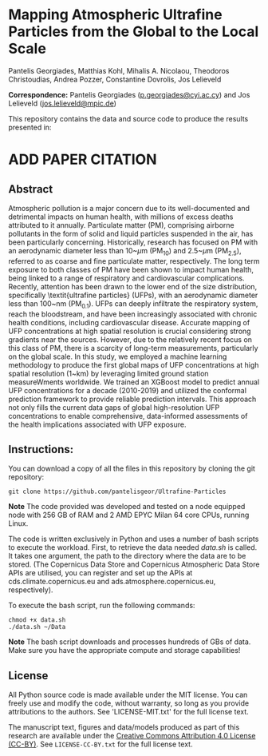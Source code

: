 # Mapping Atmospheric Ultrafine Particles from the Global to the Local Scale
Pantelis Georgiades, Matthias Kohl, Mihalis A. Nicolaou, Theodoros Christoudias, Andrea Pozzer, Constantine Dovrolis, Jos Lelieveld

**Correspondence:** Pantelis Georgiades (p.georgiades@cyi.ac.cy) and Jos Lelieveld (jos.lelieveld@mpic.de)

This repository contains the data and source code to produce the results presented in:

# ADD PAPER CITATION

## Abstract

Atmospheric pollution is a major concern due to its well-documented and detrimental impacts on human health, with millions of excess deaths attributed to it annually. Particulate matter (PM), comprising airborne pollutants in the form of solid and liquid particles suspended in the air, has been particularly concerning. Historically, research has focused on PM with an aerodynamic diameter less than 10~$\mu$m (PM$_{10}$) and 2.5~$\mu$m (PM$_{2.5}$), referred to as coarse and fine particulate matter, respectively. The long term exposure to both classes of PM have been shown to impact human health, being linked to a range of respiratory and cardiovascular complications. Recently, attention has been drawn to the lower end of the size distribution, specifically \textit{ultrafine particles} (UFPs), with an aerodynamic diameter less than  100~nm (PM$_{0.1}$). UFPs can deeply infiltrate the respiratory system, reach the bloodstream, and have been increasingly associated with chronic health conditions, including cardiovascular disease. Accurate mapping of UFP concentrations at high spatial resolution is crucial considering strong gradients near the sources. However, due to the relatively recent focus on this class of PM, there is a scarcity of long-term measurements, particularly on the global scale. In this study, we employed a machine learning methodology to produce the first global maps of UFP concentrations at high spatial resolution (1~km) by leveraging limited ground station measureWments worldwide. We trained an XGBoost model to predict annual UFP concentrations for a decade (2010-2019) and utilized the conformal prediction framework to provide reliable prediction intervals. This approach not only fills the current data gaps of global high-resolution UFP concentrations to enable comprehensive, data-informed assessments of the health implications associated with UFP exposure.

## Instructions:

You can download a copy of all the files in this repository by cloning the git repository:

```
git clone https://github.com/pantelisgeor/Ultrafine-Particles
```

**Note** The code provided was developed and tested on a node equipped node with 256 GB of RAM and 2 AMD EPYC Milan 64 core CPUs, running Linux.

The code is written exclusively in Python and uses a number of bash scripts to execute the workload. First, to retrieve the data needed *data.sh* is called. It takes one argument, the path to the directory where the data are to be stored. (The Copernicus Data Store and Copernicus Atmospheric Data Store APIs are utilised, you can register and set up the APIs at cds.climate.copernicus.eu and ads.atmosphere.copernicus.eu, respectively).

To execute the bash script, run the following commands:

```
chmod +x data.sh
./data.sh ~/Data
```
**Note** The bash script downloads and processes hundreds of GBs of data. Make sure you have the appropriate compute and storage capabilities!




## License

All Python source code is made available under the MIT license. You can freely use and modify the code, without warranty, so long as you provide attributions to the authors. See 'LICENSE-MIT.txt' for the full license text.

The manuscript text, figures and data/models produced as part of this research are available under the [Creative Commons Attribution 4.0 License (CC-BY)][cc-by]. See `LICENSE-CC-BY.txt` for the full license text.

[cc-by]: https://creativecommons.org/licenses/by/4.0/